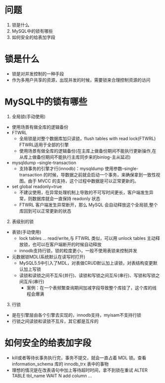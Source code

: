 # 问题
1. 锁是什么
2. MySQL中的锁有哪些
3. 如何安全的给表加字段

# 锁是什么
- 锁是对并发控制的一种手段
- 作为多用户共享的资源，出现并发的时候，需要锁来合理控制资源的访问

# MySQL中的锁有哪些
1. 全局锁(手动使用)
  - 使用场景有做全库的逻辑备份
  - FTWRL
    - 全局锁是对整个数据库加只读锁，flush tables with read lock(FTWRL) FTWRL适用于全部的引擎
    - 使用场景有做全库的逻辑备份(在主库上做备份期间不能执行更新操作,在从库上做备份期间不能执行主库同步来的binlog-主从延迟)
  - mysqldump –single-transaction
    - 支持事务的引擎才行(innodb)：mysqldump 使用参数–single-transaction 的时候，导数据之前就会启动一个事务，来确保拿到一致性视图。由于 MVCC 的支持，这个过程中数据是可以正常更新的。
  - set global readonly=true
    - 不建议使用，在异常处理机制上导致的不可写时间更长，客户端发生异常，则数据库就会一直保持 readonly 状态
    - FTWRL 客户端发生异常断开，那么 MySQL 会自动释放这个全局锁,整个库回到可以正常更新的状态
2. 表级别的锁
  - 表锁(手动使用)
    - lock tables … read/write,与 FTWRL 类似，可以用 unlock tables 主动释放锁，也可以在客户端断开的时候自动释放
    - innodb支持行锁，锁的粒度更小，一般不使用表锁来控制并发
  - 元数据锁MDL(系统默认在读写时打开)
    - MySQL5.5中引入了MDL，对表做CRUD默认加上读锁，对表结构变更默认加上写锁
    - 读锁和读锁之间不互斥(并行)、读锁和写锁之间互斥(串行)、写锁和写锁之间互斥(串行)
      - 案例：在一个表频繁查询期间加减字段导致整个库挂了，这个库的线程会爆满
3. 行锁
  - 是在引擎层由各个引擎去实现的，innodb支持，myisam不支持行锁
  - 行锁之间读锁和读锁不互斥，其它都是互斥的

# 如何安全的给表加字段
- kill或者等待长事务执行完，事务不提交，就会一直占着 MDL 锁。查看information_schema 库的 innodb_trx 表中的事物
- 理想的情况是在改表语句中加上等待超时时间，拿不到锁在重试 ALTER TABLE tbl_name WAIT N add column ...

